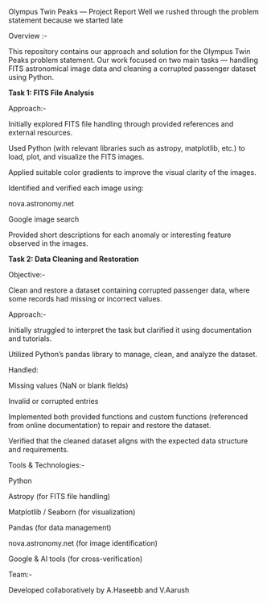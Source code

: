 Olympus Twin Peaks — Project Report
Well we rushed through the problem statement because we started late 

 Overview :-

This repository contains our approach and solution for the Olympus Twin Peaks problem statement.
Our work focused on two main tasks — handling FITS astronomical image data and cleaning a corrupted passenger dataset using Python.

 **Task 1: FITS File Analysis** 
 
 Approach:-


Initially explored FITS file handling through provided references and external resources.

Used Python (with relevant libraries such as astropy, matplotlib, etc.) to load, plot, and visualize the FITS images.

Applied suitable color gradients to improve the visual clarity of the images.

Identified and verified each image using:

nova.astronomy.net

Google image search

Provided short descriptions for each anomaly or interesting feature observed in the images.

 **Task 2: Data Cleaning and Restoration**

 Objective:-
 

Clean and restore a dataset containing corrupted passenger data, where some records had missing or incorrect values.

 Approach:-

Initially struggled to interpret the task but clarified it using documentation and tutorials.

Utilized Python’s pandas library to manage, clean, and analyze the dataset.

Handled:

Missing values (NaN or blank fields)

Invalid or corrupted entries

Implemented both provided functions and custom functions (referenced from online documentation) to repair and restore the dataset.

Verified that the cleaned dataset aligns with the expected data structure and requirements.

 Tools & Technologies:-

Python

Astropy (for FITS file handling)

Matplotlib / Seaborn (for visualization)

Pandas (for data management)

nova.astronomy.net (for image identification)

Google & AI tools (for cross-verification)

 Team:-

Developed collaboratively by A.Haseebb and V.Aarush



 

